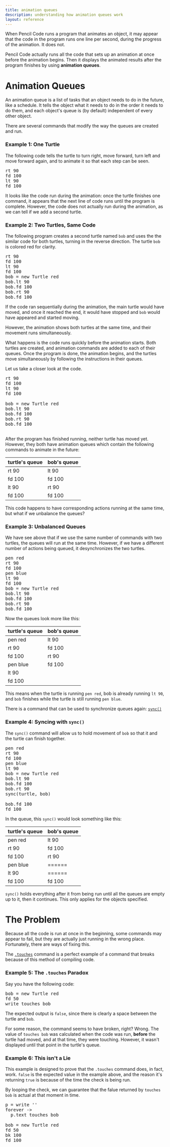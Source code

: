 ```yaml
---
title: animation queues
description: understanding how animation queues work
layout: reference
---
```


When Pencil Code runs a program that animates an object, it may appear that the code in the program runs one line per second, during the progress of the animation.  It does not.

Pencil Code actually runs all the code that sets up an animation at once before the animation begins. Then it displays the animated results after the program finishes by using **animation queues**. 

# Animation Queues

An animation queue is a list of tasks that an object needs to do in the future, like a schedule. It tells the object what it needs to do in the order it needs to do them, and each object's queue is (by default) independent of every other object. 

There are several commands that modify the way the queues are created and run. 

### Example 1: One Turtle

The following code tells the turtle to turn right, move forward, turn left and move forward again, and to animate it so that each step can be seen.

<pre class="examp">
rt 90
fd 100
lt 90
fd 100
</pre>

<script type="demo" width=220 height=220>
demo ->
  rt 90
  fd 100
  lt 90
  fd 100
</script>

It looks like the code run during the animation: once the turtle finishes one command, it appears that the next line of code runs until the program is complete. However, the code does not actually run during the animation, as we can tell if we add a second turtle.

### Example 2: Two Turtles, Same Code

The following program creates a second turtle named `bob` and uses the the similar code for both turtles, turning in the reverse direction. The turtle `bob` is colored red for clarity. 

<pre class="examp">
rt 90
fd 100
lt 90
fd 100
bob = new Turtle red
bob.lt 90
bob.fd 100
bob.rt 90
bob.fd 100
</pre>

<script type="figure" width=420 height=240>
go = ->
  rt 90
  fd 100
  lt 90
  fd 100
  bob = new Turtle red
  bob.lt 90
  bob.fd 100
  bob.rt 90
  bob.fd 100
  click (e) ->
    if (!turtle.queue().length)
      speed(Infinity)
      pen(null)
      home()
      cs()
      speed(1)
      go()
go()
</script>

If the code ran sequentially during the animation, the main turtle would have moved, and once it reached the end, it would have stopped and `bob` would have appeared and started moving. 

However, the animation shows both turtles at the same time, and their movement runs simultaneously.

What happens is the code runs quickly before the animation starts.  Both turtles are created, and animation commands are added to each of their queues. Once the program is done, the animation begins, and the turtles move simultaneously by following the instructions in their queues.

Let us take a closer look at the code. 

<pre class="jumbo">
<span data-dfnright="turtle's queue">rt 90
fd 100
lt 90
fd 100
</span>
bob = new Turtle red
<span data-dfnright="bob's queue">bob.lt 90
bob.fd 100
bob.rt 90
bob.fd 100
</span>
</pre>

After the program has finished running, neither turtle has moved yet. However, they both have animation queues which contain the following commands to animate in the future:

| turtle's queue | bob's queue |
|----------------|-------------|
| rt 90          | lt 90       |
| fd 100         | fd 100      |
| lt 90          | rt 90       |
| fd 100         | fd 100      |

This code happens to have corresponding actions running at the same time, but what if we unbalance the queues?

### Example 3: Unbalanced Queues

We have see above that if we use the same number of commands with two turtles, the queues will run at the same time. However, if we have a different number of actions being queued, it desynchronizes the two turtles. 

<pre class="examp">
pen red
rt 90
fd 100
pen blue
lt 90
fd 100
bob = new Turtle red
bob.lt 90
bob.fd 100
bob.rt 90
bob.fd 100
</pre>

<script type="figure" width=420 height=240>
go = ->
  pen red
  rt 90
  fd 100
  pen blue
  lt 90
  fd 100
  bob = new Turtle red
  bob.lt 90
  bob.fd 100
  bob.rt 90
  bob.fd 100
  click (e) ->
    if (!turtle.queue().length)
      speed(Infinity)
      pen(null)
      home()
      cs()
      speed(1)
      go()
go()
</script>

Now the queues look more like this: 

| turtle's queue | bob's queue |
|----------------|-------------|
| pen red        | lt 90       |
| rt 90          | fd 100      |
| fd 100         | rt 90       |
| pen blue       | fd 100      |
| lt 90          | &nbsp;      |
| fd 100         | &nbsp;      |

This means when the turtle is running `pen red`, bob is already running `lt 90`, and `bob` finishes while the turtle is still running `pen blue`. 

There is a command that can be used to synchronize queues again: [`sync()`](sync.html)

### Example 4: Syncing with `sync()`

The `sync()` command will allow us to hold movement of `bob` so that it and the turtle can finish together. 

<pre class="examp">
pen red
rt 90
fd 100
pen blue
lt 90
bob = new Turtle red
bob.lt 90
bob.fd 100
bob.rt 90
sync(turtle, bob)

bob.fd 100
fd 100
</pre>

<script type="figure" width=420 height=240>
go = ->
  pen red
  rt 90
  fd 100
  pen blue
  lt 90
  bob = new Turtle red
  bob.lt 90
  bob.fd 100
  bob.rt 90
  sync(turtle, bob)
  bob.fd 100
  fd 100
  click (e) ->
    if (!turtle.queue().length)
      speed(Infinity)
      pen(null)
      home()
      cs()
      speed(1)
      go()
go()
</script>

In the queue, this `sync()` would look something like this: 

| turtle's queue | bob's queue |
|----------------|-------------|
| pen red        | lt 90       |
| rt 90          | fd 100      |
| fd 100         | rt 90       |
| pen blue       | ======      |
| lt 90          | ======      |
| fd 100         | fd 100      |

`sync()` holds everything after it from being run until all the queues are empty up to it, then it continues. This only applies for the objects specified. 

# The Problem

Because all the code is run at once in the beginning, some commands may appear to fail, but they are actually just running in the wrong place. Fortunately, there are ways of fixing this. 

The [`.touches`](touches.html) command is a perfect example of a command that breaks because of this method of compiling code. 

### Example 5: The `.touches` Paradox

Say you have the following code:

<pre class="examp">
bob = new Turtle red
fd 50
write touches bob
</pre>

The expected output is `false`, since there is clearly a space between the turtle and `bob`. 

<script type="demo">
demo ->
  bob = new Turtle red
  fd 50
  write touches bob
</script>

For some reason, the command seems to have broken, right? Wrong. The value of `touches bob` was calculated when the code was run, **before** the turtle had moved, and at that time, they were touching. However, it wasn't displayed until that point in the turtle's queue. 

### Example 6: This isn't a Lie

This example is designed to prove that the `.touches` command does, in fact, work. `false` is the expected value in the example above, and the reason it's returning `true` is because of the time the check is being run. 

By looping the check, we can guarantee that the falue returned by `touches bob` is actual at that moment in time. 

<pre class="examp">
p = write ''
forever ->
  p.text touches bob

bob = new Turtle red
fd 50
bk 100
fd 100
</pre>

<script type="demo">
setup ->
  
demo ->
  p = write ''
  forever ->
    p.text touches bob
  
  bob = new Turtle red
  fd 50
  bk 100
  fd 100
</script>
